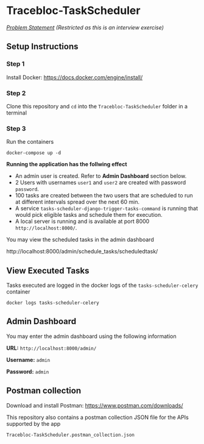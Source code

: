 # Tracebloc-TaskScheduler

*[Problem Statement](https://docs.google.com/document/d/1QH8LCmbIkL00HuyYvbkU8R2vJi8vM1jzVikQMhjLrIo/edit?usp=sharing)
(Restricted as this is an interview exercise)*


## Setup Instructions

### Step 1

Install Docker: https://docs.docker.com/engine/install/

### Step 2

Clone this repository and `cd` into the `Tracebloc-TaskScheduler` folder in a terminal

### Step 3

Run the containers
```
docker-compose up -d
```


**Running the application has the follwing effect**

- An admin user is created. Refer to **Admin Dashboard** section below.
- 2 Users with usernames `user1` and `user2` are created with password `password`.
- 100 tasks are created between the two users that are scheduled to run at different intervals spread over the next 60 min.
- A service `tasks-scheduler-django-trigger-tasks-command` is running that would pick eligible tasks and schedule them for execution.
- A local server is running and is available at port 8000 `http://localhost:8000/`.

You may view the scheduled tasks in the admin dashboard

http://localhost:8000/admin/schedule_tasks/scheduledtask/


## View Executed Tasks

Tasks executed are logged in the docker logs of the `tasks-scheduler-celery` container

```
docker logs tasks-scheduler-celery
```

## Admin Dashboard

You may enter the admin dashboard using the following information

**URL:** `http://localhost:8000/admin/`

**Username:** `admin`

**Password:** `admin`


## Postman collection

Download and install Postman: https://www.postman.com/downloads/

This repository also contains a postman collection JSON file for the APIs supported by the app

`Tracebloc-TaskScheduler.postman_collection.json`
